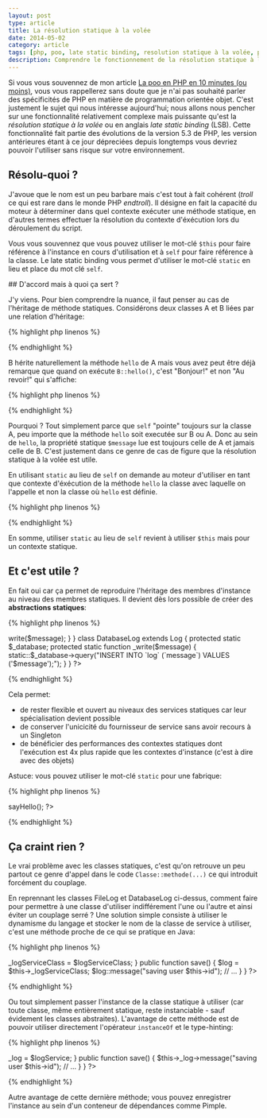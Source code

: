 ```yaml
---
layout: post
type: article
title: La résolution statique à la volée
date: 2014-05-02
category: article
tags: [php, poo, late static binding, resolution statique à la volée, php5, orienté objet, statique, objet, class, méthode, héritage, abstraction]
description: Comprendre le fonctionnement de la résolution statique à la volée en PHP
---
```


Si vous vous souvennez de mon article [La poo en PHP en 10 minutes (ou moins)](http://bdelespierre.fr/article/la-poo-en-php-en-10-minutes-ou-moins/), vous vous rappellerez sans doute que je n'ai pas souhaité parler des spécificités de PHP en matière de programmation orientée objet. C'est justement le sujet qui nous intéresse aujourd'hui; nous allons nous pencher sur une fonctionnalité relativement complexe mais puissante qu'est la _résolution statique à la volée_ ou en anglais _late static binding_ (LSB). Cette fonctionnalité fait partie des évolutions de la version 5.3 de PHP, les version antérieures étant à ce jour dépreciées depuis longtemps vous devriez pouvoir l'utiliser sans risque sur votre environnement.

## Résolu-quoi ?

J'avoue que le nom est un peu barbare mais c'est tout à fait cohérent (*troll* ce qui est rare dans le monde PHP *endtroll*). Il désigne en fait la capacité du moteur à déterminer dans quel contexte exécuter une méthode statique, en d'autres termes effectuer la résolution du contexte d'éxécution lors du déroulement du script.

Vous vous souvennez que vous pouvez utiliser le mot-clé `$this` pour faire référence à l'instance en cours d'utilisation et à `self` pour faire référence à la classe. Le late static binding vous permet d'utiliser le mot-clé `static` en lieu et place du mot clé `self`. 

## D'accord mais à quoi ça sert ?

J'y viens. Pour bien comprendre la nuance, il faut penser au cas de l'héritage de méthode statiques. Considérons deux classes A et B liées par une relation d'héritage:

{% highlight php linenos %}
<?php
class A
{
	public static $message = "Bonjour!";

	public static function hello()
	{
		echo self::$message;
	}
}

class B extends A
{
	public static $message = "Au revoir!";
}
?>
{% endhighlight %}

B hérite naturellement la méthode `hello` de A mais vous avez peut être déjà remarque que quand on exécute `B::hello()`, c'est "Bonjour!" et non "Au revoir!" qui s'affiche:

{% highlight php linenos %}
<?php
A::hello(); // affiche "Bonjour!"
B::hello(); // affiche également "Bonjour!"
?>
{% endhighlight %}

Pourquoi ? Tout simplement parce que `self` "pointe" toujours sur la classe A, peu importe que la méthode `hello` soit executée sur B ou A. Donc au sein de `hello`, la propriété statique `$message` lue est toujours celle de A et jamais celle de B. C'est justement dans ce genre de cas de figure que la résolution statique à la volée est utile.

En utilisant `static` au lieu de `self` on demande au moteur d'utiliser en tant que contexte d'éxécution de la méthode `hello` la classe avec laquelle on l'appelle et non la classe où `hello` est définie.

{% highlight php linenos %}
<?php
class A
{
	public static $message = "Bonjour!";

	public static function hello()
	{
		echo static::$message;
	}
}

class B extends A
{
	public static $message = "Au revoir!";
}

A::hello(); // affiche "Bonjour!"
B::hello(); // affiche "Au revoir!"
?>
{% endhighlight %}

En somme, utiliser `static` au lieu de `self` revient à utiliser `$this` mais pour un contexte statique.

## Et c'est utile ?

En fait oui car ça permet de reproduire l'héritage des membres d'instance au niveau des membres statiques. Il devient dès lors possible de créer des __abstractions statiques__:

{% highlight php linenos %}
<?php
abstract class Log
{
	final public static function message($message)
	{
		static::_write($message);
	}

	abstract protected static function _write($message);
}

class FileLog extends Log
{
	protected static $_file;

	protected static function _write($message)
	{
		static::$_file->write($message);
	}
}

class DatabaseLog extends Log
{
	protected static $_database;

	protected static function _write($message)
	{
		static::$_database->query("INSERT INTO `log` (`message`) VALUES ('$message');");
	}
}
?>
{% endhighlight %}

Cela permet:

* de rester flexible et ouvert au niveaux des services statiques car leur spécialisation devient possible
* de conserver l'unicicité du fournisseur de service sans avoir recours à un Singleton
* de bénéficier des performances des contextes statiques dont l'exécution est 4x plus rapide que les contextes d'instance (c'est à dire avec des objets)

Astuce: vous pouvez utiliser le mot-clé `static` pour une fabrique:

{% highlight php linenos %}
<?php
class A
{
	public function __construct($a, $b, $c)
	{
		// ...
	}

	public static function newInstance($a, $b, $c)
	{
		return new static($a, $b, $c);
	}
}

class B extends A
{
	public function sayHello()
	{
		// ...
	}
}

// ça permet notamment de faire du chainage
B::newInstance()->sayHello();
?>
{% endhighlight %}

## Ça craint rien ?

Le vrai problème avec les classes statiques, c'est qu'on retrouve un peu partout ce genre d'appel dans le code `Classe::methode(...)` ce qui introduit forcément du couplage.

En reprennant les classes FileLog et DatabaseLog ci-dessus, comment faire pour permettre à une classe d'utiliser indifférement l'une ou l'autre et ainsi éviter un couplage serré ? Une solution simple consiste à utiliser le dynamisme du langage et stocker le nom de la classe de service à utiliser, c'est une méthode proche de ce qui se pratique en Java:

{% highlight php linenos %}
<?php
class User
{
	public function __construct($logServiceClass)
	{
		if (!is_subclass_of($logServiceClass, 'Log'))
			throw new InvalidArgumentException("invalid log service class");

		$this->_logServiceClass = $logServiceClass;
	}

	public function save()
	{
		$log = $this->_logServiceClass;
		$log::message("saving user $this->id");

		// ...
	}
}
?>
{% endhighlight %}

Ou tout simplement passer l'instance de la classe statique à utiliser (car toute classe, même entièrement statique, reste instanciable - sauf évidement les classes abstraites). L'avantage de cette méthode est de pouvoir utiliser directement l'opérateur `instanceOf` et le type-hinting:

{% highlight php linenos %}
<?php
class User
{
	public function __construct(Log $logService)
	{
		$this->_log = $logService;
	}

	public function save()
	{
		$this->_log->message("saving user $this->id");

		// ...
	}
}
?>
{% endhighlight %}

Autre avantage de cette dernière méthode; vous pouvez enregistrer l'instance au sein d'un conteneur de dépendances comme Pimple.

